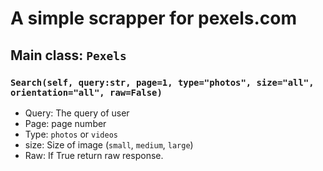 # A simple scrapper for pexels.com
## Main class: ``` Pexels ```
### ```Search(self, query:str, page=1, type="photos", size="all", orientation="all", raw=False)```
- Query: The query of user
- Page: page number
- Type: ```photos``` or ```videos```
- size: Size of image (```small```, ```medium```, ```large```)
- Raw: If True return raw response.
